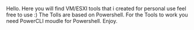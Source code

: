 Hello.
Here you will find VM/ESXI tools that i created for personal use feel free to use :)
The Tolls are based on Powershell.
For the Tools to work you need PowerCLI moudle for Powershell. 
Enjoy. 

